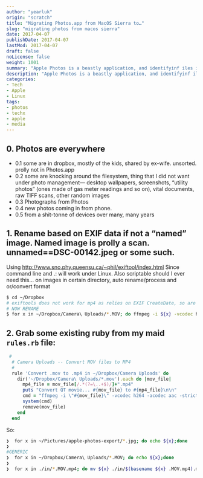 ```yaml
---
author: "yearluk"
origin: "scratch"
title: "Migrating Photos.app from MacOS Sierra to…"
slug: "migrating photos from macos sierra"
date: 2017-04-07
publishDate: 2017-04-07
lastMod: 2017-04-07
draft: false
noLicense: false
weight: 1001
summary: "Apple Photos is a beastly application, and identifyinf iles in it from another other than its own interface is an exercise in frustration. Soooo let's rationalise that file structure..."
description: "Apple Photos is a beastly application, and identifyinf iles in it from another other than its own interface is an exercise in frustration. Soooo let's rationalise that file structure..."
categories:
- Tech
- Apple
- Linux
tags:
- photos
- techx
- apple
- media
---
```



## 0. Photos are everywhere

- 0.1 some are in dropbox, mostly of the kids, shared by ex-wife. unsorted. prolly not in Photos.app
- 0.2 some are knocking around the filesystem, thing that I did not want under photo management— desktop wallpapers, screenshots, “utility photos” (ones made of gas meter readings and so on), vital documents, raw TIFF scans, other random images
- 0.3 Photographs from Photos
- 0.4 new photos coming in from phone.
- 0.5 from a shit-tonne of devices over many, many years


## 1. Rename based on EXIF data if not a “named” image. Named image is prolly a scan. unnamed==DSC-00142.jpeg or some such.

Using http://www.sno.phy.queensu.ca/~phil/exiftool/index.html
Since command line and .: will work under Linux. Also scriptable should I ever need this… on images in certain directory, auto rename/process and or/convert format

```bash
$ cd ~/Dropbox
# exiftools does not work for mp4 as relies on EXIF CreateDate, so are renaming before converting to mp4
# NOW RENAME
$ for x in ~/Dropbox/Camera\ Uploads/*.MOV; do ffmpeg -i ${x} -vcodec h264 -acodec aac -strict -2 ${x}.mp4  ;done
```

## 2. Grab some existing ruby from my maid `rules.rb` file:

```ruby
 # 
  # Camera Uploads -- Convert MOV files to MP4
  #   
  rule 'Convert .mov to .mp4 in ~/Dropbox/Camera Uploads' do
    dir('~/Dropbox/Camera\ Uploads/*.mov').each do |mov_file|
      mp4_file = mov_file[/.*(?=\..+$)/]+".mp4"
      puts "Convert QT movie... #{mov_file} to #{mp4_file}\n\n"
      cmd = "ffmpeg -i \"#{mov_file}\" -vcodec h264 -acodec aac -strict -2 \"#{mp4_file}\""
      system(cmd)
      remove(mov_file)
    end
  end
```  
So:

```bash  
❯  for x in ~/Pictures/apple-photos-export/*.jpg; do echo ${x};done
❯  
#GENERIC
❯  for x in ~/Dropbox/Camera\ Uploads/*.MOV; do echo ${x};done
❯
❯  for x in ./in/*.MOV.mp4; do mv ${x} ./in/$(basename ${x} .MOV.mp4).mp4; done
```







